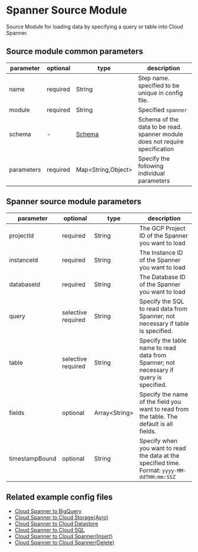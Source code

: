 # Spanner Source Module

Source Module for loading data by specifying a query or table into Cloud Spanner.

## Source module common parameters

| parameter | optional | type | description |
| --- | --- | --- | --- |
| name | required | String | Step name. specified to be unique in config file. |
| module | required | String | Specified `spanner` |
| schema | - | [Schema](SCHEMA.md) | Schema of the data to be read. spanner module does not require specification |
| parameters | required | Map<String,Object\> | Specify the following individual parameters |

## Spanner source module parameters

| parameter | optional | type | description |
| --- | --- | --- | --- |
| projectId | required | String | The GCP Project ID of the Spanner you want to load |
| instanceId | required | String | The Instance ID of the Spanner you want to load |
| databaseId | required | String | The Database ID of the Spanner you want to load |
| query | selective required | String | Specify the SQL to read data from Spanner; not necessary if table is specified. |
| table | selective required | String | Specify the table name to read data from Spanner; not necessary if query is specified. |
| fields | optional | Array<String\> | Specify the name of the field you want to read from the table. The default is all fields. |
| timestampBound | optional | String | Specify when you want to read the data at the specified time. Format: `yyyy-MM-ddTHH:mm:SSZ` |

## Related example config files

* [Cloud Spanner to BigQuery](../../../../examples/spanner-to-bigquery.json)
* [Cloud Spanner to Cloud Storage(Avro)](../../../../examples/spanner-to-avro.json)
* [Cloud Spanner to Cloud Datastore](../../../../examples/spanner-to-datastore.json)
* [Cloud Spanner to Cloud SQL](../../../../examples/spanner-to-jdbc.json)
* [Cloud Spanner to Cloud Spanner(Insert)](../../../../examples/spanner-to-spanner.json)
* [Cloud Spanner to Cloud Spanner(Delete)](../../../../examples/spanner-to-spanner-delete.json)

